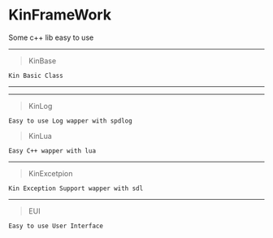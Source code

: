 # KinFrameWork

Some c++ lib easy to use

---
> KinBase

    Kin Basic Class

---

---
> KinLog

    Easy to use Log wapper with spdlog

> KinLua

    Easy C++ wapper with lua

---
> KinExcetpion

    Kin Exception Support wapper with sdl

---
> EUI

    Easy to use User Interface

